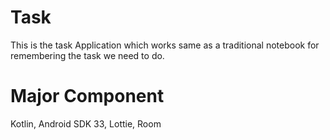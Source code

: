 # Task
This is the task Application which works same as a traditional notebook for remembering the task we need to do.

# Major Component
Kotlin,
Android SDK 33,
Lottie,
Room
